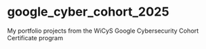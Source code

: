 # google_cyber_cohort_2025
My portfolio projects from the WiCyS Google Cybersecurity Cohort Certificate program
